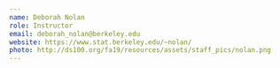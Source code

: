 ```yaml
---
name: Deborah Nolan
role: Instructor
email: deborah_nolan@berkeley.edu
website: https://www.stat.berkeley.edu/~nolan/
photo: http://ds100.org/fa19/resources/assets/staff_pics/nolan.png
---
```

